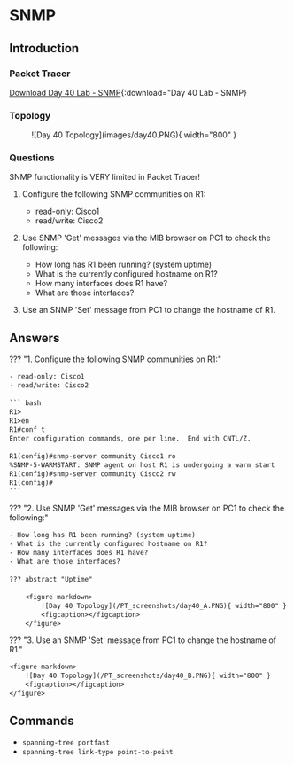# SNMP

## Introduction

### Packet Tracer

[Download Day 40 Lab - SNMP](/JITL/Day%2040%20Lab%20-%20SNMP.pkt){:download="Day 40 Lab - SNMP}

### Topology

<figure markdown>
  ![Day 40 Topology](images/day40.PNG){ width="800" }
  <figcaption></figcaption>
</figure>

### Questions

SNMP functionality is VERY limited in Packet Tracer!

1. Configure the following SNMP communities on R1:
    - read-only: Cisco1
    - read/write: Cisco2

2. Use SNMP 'Get' messages via the MIB browser on PC1 to check the following:
    - How long has R1 been running? (system uptime)
    - What is the currently configured hostname on R1?
    - How many interfaces does R1 have?
    - What are those interfaces?
 
3. Use an SNMP 'Set' message from PC1 to change the hostname of R1.

## Answers


??? "1. Configure the following SNMP communities on R1:"

    - read-only: Cisco1
    - read/write: Cisco2

    ``` bash
    R1>
    R1>en
    R1#conf t
    Enter configuration commands, one per line.  End with CNTL/Z.

    R1(config)#snmp-server community Cisco1 ro
    %SNMP-5-WARMSTART: SNMP agent on host R1 is undergoing a warm start
    R1(config)#snmp-server community Cisco2 rw
    R1(config)#
    ```



??? "2. Use SNMP 'Get' messages via the MIB browser on PC1 to check the following:"

    - How long has R1 been running? (system uptime)
    - What is the currently configured hostname on R1?
    - How many interfaces does R1 have?
    - What are those interfaces?

    ??? abstract "Uptime"

        <figure markdown>
            ![Day 40 Topology](/PT_screenshots/day40_A.PNG){ width="800" }
            <figcaption></figcaption>
        </figure>



??? "3. Use an SNMP 'Set' message from PC1 to change the hostname of R1."

    <figure markdown>
        ![Day 40 Topology](/PT_screenshots/day40_B.PNG){ width="800" }
        <figcaption></figcaption>
    </figure>

## Commands

* `spanning-tree portfast `
* `spanning-tree link-type point-to-point `

  